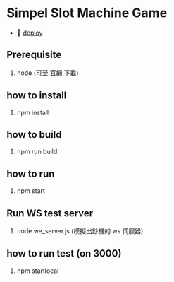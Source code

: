# Simpel Slot Machine Game
- 🚀 [deploy](https://tobychen0106.github.io/SimpleSlotMachine/)

## Prerequisite
1. node (可至 [官網](https://nodejs.org/en/download/) 下載)

## how to install
1. npm install

## how to build
1. npm run build

## how to run
1. npm start

## Run WS test server
1. node we_server.js (模擬出鈔機的 ws 伺服器)

## how to run test (on 3000)
1. npm startlocal
